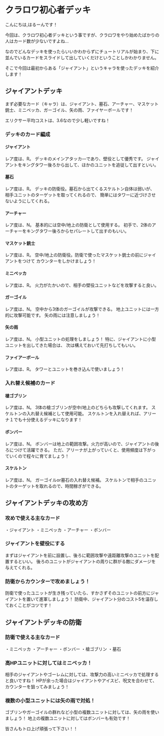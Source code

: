 # クラロワ初心者デッキ

こんにちは,はるーんです！

今回は、クラロワ初心者デッキという事ですが、クラロワをやり始めたばかりの人はカード数が少ないですよね…

なのでどんなデッキを使ったらいいかわからずにチュートリアルが始まり、下に並んでいるカードをスライドして出していくだけということしかわかりません。

そこで今回は最初からある「ジャイアント」というキャラを使ったデッキを紹介します！


## ジャイアントデッキ

まず必要なカード（キャラ）は、ジャイアント、墓石、アーチャー、マスケット銃士、ミニペッカ、ガーゴイル、矢の雨、ファイヤーボールです！

エリクサー平均コストは、3.6なので少し軽いですね！

### デッキのカード編成

#### ジャイアント

レア度は、R。
デッキのメインアタッカ―であり、壁役として優秀です。
ジャイアントをキングタワー後ろから出して、ほかのユニットを追従して出すといい。

#### 墓石

レア度は、R。
デッキの防衛役。墓石から出てくるスケルトン自体は弱いが、
相手ユニットのターゲットを取ってくれるので、
簡単にはタワーに近づけさせないようにしてくれる。

#### アーチャー

レア度は、N。
基本的には空中/地上の防衛として使用する。
初手で、2体のアーチャーをキングタワー後ろからセパレートして出すのもいい。

#### マスケット銃士

レア度は、R。
空中/地上の防衛役。防衛で使ったマスケット銃士の前にジャイアントをつけて
カウンターをしかけましょう！

#### ミニペッカ

レア度は、R。
火力がたかいので、相手の壁役ユニットなどを攻撃すると良い。

#### ガーゴイル

レア度は、N。
空中から3体のガーゴイルが攻撃できる。
地上ユニットには一方的に攻撃可能です。
矢の雨には注意しましょう！

#### 矢の雨

レア度は、N。
小型ユニットの処理をしましょう！
特に、ジャイアントに小型ユニットを出してきた場合は、
次は構えておいて先打ちしてもいい。

#### ファイアーボール

レア度は、R。
タワーとユニットを巻き込んで使いましょう！

### 入れ替え候補のカード

#### 槍ゴブリン

レア度は、N。
3体の槍ゴブリンが空中/地上のどちらも攻撃してくれます。
スケルトンの入れ替え候補として使用可能。
スケルトンを入れ替えれば、アリーナ１でも十分使えるデッキになります！

#### ボンバー

レア度は、N。
ボンバーは地上の範囲攻撃。火力が高いので、ジャイアントの後ろにつけて活躍できる。
ただ、アリーナが上がっていくと、使用頻度は下がっていくので程々に育てましょう！

#### スケルトン

レア度は、N。
ガーゴイルor墓石の入れ替え候補。
スケルトンで相手のユニットのターゲットを取れるので、時間稼ぎができる。

## ジャイアントデッキの攻め方

### 攻めで使える主なカード

・ジャイアント
・ミニペッカ
・アーチャー
・ボンバー

### ジャイアントを壁役にする

まずはジャイアントを前に設置し、後ろに範囲攻撃や遠距離攻撃のユニットを配置するといい。
後ろのユニットがジャイアントの周りに群がる敵にダメージを与えてくれる。

### 防衛からカウンターで攻めましょう！

防衛で使ったユニットが生き残っていたら、すかさずそのユニットの前方にジャイアントを置いて進軍しましょう！
防衛中、ジャイアント分のコスト5を温存しておくことがコツです！

## ジャイアントデッキの防衛

### 防衛で使える主なカード

・ミニペッカ
・アーチャー
・ボンバー
・槍ゴブリン
・墓石

### 高HPユニットに対してはミニペッカ！

相手のジャイアントやゴーレムに対しては、攻撃力の高いミニペッカで処理すると良いですね！
HPが余った場合はジャイアントやアイスピ、呪文を合わせて、カウンターを狙ってみましょう！

### 複数の小型ユニットには矢の雨で対処！

ゴブリンやガーゴイルの群れなど小型の複数ユニットに対しては、矢の雨を使いましょう！
地上の複数ユニットに対してはボンバーも有効です！

皆さんもトロ上げ頑張って下さい！！
